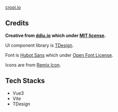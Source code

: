 [crooi.io](https://crooi.io)

## Credits

<b>Creative from [ddiu.io](https://github.com/ddiu8081/ddiu.io) which under [MIT license](https://github.com/ddiu8081/ddiu.io/blob/main/LICENSE).</b>

UI component library is [TDesign](https://github.com/Tencent/tdesign-vue-next).

Font is [Hubot Sans](https://github.com/github/hubot-sans) which under [Open Font License](https://scripts.sil.org/cms/scripts/page.php?site_id=nrsi&id=OFL).

Icons are from [Remix Icon](https://github.com/Remix-Design/RemixIcon).

## Tech Stacks

* Vue3
* Vite
* TDesign
